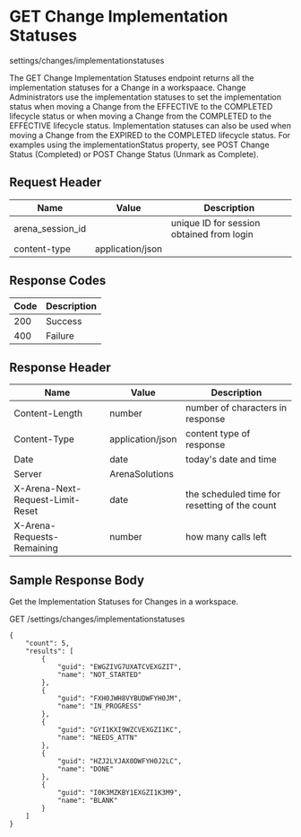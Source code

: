 # GET Change Implementation Statuses
settings/changes/implementationstatuses

The GET Change Implementation Statuses endpoint returns all the implementation statuses for a Change in a workspaace. Change Administrators use the implementation statuses to set the implementation status when moving a Change from the EFFECTIVE to the COMPLETED lifecycle status or when moving a Change from the COMPLETED to the EFFECTIVE lifecycle status. Implementation statuses can also be used when moving a Change from the EXPIRED to the COMPLETED lifecycle status. For examples using the implementationStatus property, see POST Change Status \(Completed\) or POST Change Status \(Unmark as Complete\).

## Request Header

| Name<br> | Value<br> | Description<br> |
|  --- |  --- |  --- | 
| arena_session_id<br> |   | unique ID for session obtained from login<br> |
| content-type<br> | application/json<br> |   |

## Response Codes

| Code<br> | Description<br> |
|  --- |  --- | 
| 200<br> | Success<br> |
| 400<br> | Failure<br> |

## Response Header

| Name<br> | Value<br> | Description<br> |
|  --- |  --- |  --- | 
| Content-Length<br> | number<br> | number of characters in response<br> |
| Content-Type<br> | application/json<br> | content type of response<br> |
| Date<br> | date<br> | today's date and time<br> |
| Server<br> | ArenaSolutions<br> |   |
| X-Arena-Next-Request-Limit-Reset<br> | date<br> | the scheduled time for resetting of the count<br> |
| X-Arena-Requests-Remaining<br> | number<br> | how many calls left<br> |

## Sample Response Body
Get the Implementation Statuses for Changes in a workspace.

GET /settings/changes/implementationstatuses

```
{
    "count": 5,
    "results": [
        {
            "guid": "EWGZIVG7UXATCVEXGZIT",
            "name": "NOT_STARTED"
        },
        {
            "guid": "FXH0JWH8VYBUDWFYH0JM",
            "name": "IN_PROGRESS"
        },
        {
            "guid": "GYI1KXI9WZCVEXGZI1KC",
            "name": "NEEDS_ATTN"
        },
        {
            "guid": "HZJ2LYJAX0DWFYH0J2LC",
            "name": "DONE"
        },
        {
            "guid": "I0K3MZKBY1EXGZI1K3M9",
            "name": "BLANK"
        }
    ]
}
```
